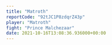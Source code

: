 ```yaml
---
title: "Matroth"
reportCode: "92tJC1P8zdqrZ43p"
player: "Matroth"
fight: "Prince Malchezaar"
date: 2021-10-16T13:08:36.936000+00:00
---
```


